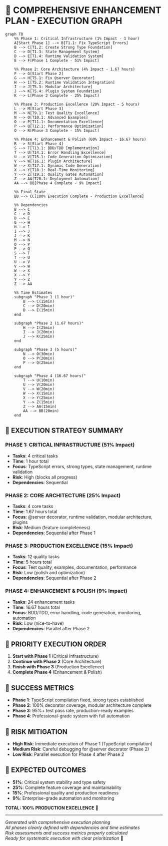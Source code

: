 # 🎯 COMPREHENSIVE ENHANCEMENT PLAN - EXECUTION GRAPH

```mermaid
graph TD
    %% Phase 1: Critical Infrastructure (1% Impact - 1 hour)
    A[Start Phase 1] --> B[T1.1: Fix TypeScript Errors]
    B --> C[T1.2: Create Strong Type Foundation]
    C --> D[T1.3: State Management System]
    D --> E[T1.4: Runtime Validation System]
    E --> F[Phase 1 Complete - 51% Impact]
    
    %% Phase 2: Core Architecture (4% Impact - 1.67 hours)
    F --> G[Start Phase 2]
    G --> H[T5.1: Fix @server Decorator]
    H --> I[T5.2: Runtime Validation Integration]
    I --> J[T5.3: Modular Architecture]
    J --> K[T5.4: Plugin System Foundation]
    K --> L[Phase 2 Complete - 25% Impact]
    
    %% Phase 3: Production Excellence (20% Impact - 5 hours)
    L --> M[Start Phase 3]
    M --> N[T9.1: Test Quality Excellence]
    N --> O[T10.1: Advanced Examples]
    O --> P[T11.1: Documentation Excellence]
    P --> Q[T12.1: Performance Optimization]
    Q --> R[Phase 3 Complete - 15% Impact]
    
    %% Phase 4: Enhancement & Polish (60% Impact - 16.67 hours)
    R --> S[Start Phase 4]
    S --> T[T13.1: BDD/TDD Implementation]
    T --> U[T14.1: Error Handling Excellence]
    U --> V[T15.1: Code Generation Optimization]
    V --> W[T16.1: Plugin Architecture]
    W --> X[T17.1: Dynamic Code Generation]
    X --> Y[T18.1: Real-Time Monitoring]
    Y --> Z[T19.1: Quality Gates Automation]
    Z --> AA[T20.1: Deployment Automation]
    AA --> BB[Phase 4 Complete - 9% Impact]
    
    %% Final State
    BB --> CC[100% Execution Complete - Production Excellence]
    
    %% Dependencies
    B --> C
    C --> D
    D --> E
    G --> H
    H --> I
    I --> J
    J --> K
    M --> N
    O --> P
    P --> Q
    S --> T
    T --> U
    U --> V
    V --> W
    W --> X
    X --> Y
    Y --> Z
    Z --> AA
    
    %% Time Estimates
    subgraph "Phase 1 (1 hour)"
        B --> C(15min)
        C --> D(20min)
        D --> E(15min)
    end
    
    subgraph "Phase 2 (1.67 hours)"
        H --> I(25min)
        I --> J(20min)
        J --> K(25min)
    end
    
    subgraph "Phase 3 (5 hours)"
        N --> O(30min)
        O --> P(20min)
        P --> Q(25min)
    end
    
    subgraph "Phase 4 (16.67 hours)"
        T --> U(10min)
        U --> V(20min)
        V --> W(20min)
        W --> X(15min)
        X --> Y(25min)
        Y --> Z(15min)
        Z --> AA(15min)
        AA --> BB(20min)
    end
```

## 🎯 EXECUTION STRATEGY SUMMARY

### **PHASE 1: CRITICAL INFRASTRUCTURE (51% Impact)**
- **Tasks**: 4 critical tasks
- **Time**: 1 hour total
- **Focus**: TypeScript errors, strong types, state management, runtime validation
- **Risk**: High (blocks all progress)
- **Dependencies**: Sequential

### **PHASE 2: CORE ARCHITECTURE (25% Impact)**
- **Tasks**: 4 core tasks
- **Time**: 1.67 hours total
- **Focus**: @server decorator, runtime validation, modular architecture, plugins
- **Risk**: Medium (feature completeness)
- **Dependencies**: Sequential after Phase 1

### **PHASE 3: PRODUCTION EXCELLENCE (15% Impact)**
- **Tasks**: 12 quality tasks
- **Time**: 5 hours total
- **Focus**: Test quality, examples, documentation, performance
- **Risk**: Low (polish and optimization)
- **Dependencies**: Sequential after Phase 2

### **PHASE 4: ENHANCEMENT & POLISH (9% Impact)**
- **Tasks**: 24 enhancement tasks
- **Time**: 16.67 hours total
- **Focus**: BDD/TDD, error handling, code generation, monitoring, automation
- **Risk**: Low (nice-to-have)
- **Dependencies**: Parallel after Phase 2

## 🎯 PRIORITY EXECUTION ORDER

1. **Start with Phase 1** (Critical Infrastructure)
2. **Continue with Phase 2** (Core Architecture)
3. **Finish with Phase 3** (Production Excellence)
4. **Complete Phase 4** (Enhancement & Polish)

## 🎯 SUCCESS METRICS

- **Phase 1**: TypeScript compilation fixed, strong types established
- **Phase 2**: 100% decorator coverage, modular architecture complete
- **Phase 3**: 95%+ test pass rate, production-ready examples
- **Phase 4**: Professional-grade system with full automation

## 🎯 RISK MITIGATION

- **High Risk**: Immediate execution of Phase 1 (TypeScript compilation)
- **Medium Risk**: Careful debugging for @server decorator (Phase 2)
- **Low Risk**: Parallel execution for Phase 4 after Phase 2

## 🎯 EXPECTED OUTCOMES

- **51%**: Critical system stability and type safety
- **25%**: Complete feature coverage and maintainability
- **15%**: Professional quality and production readiness
- **9%**: Enterprise-grade automation and monitoring

**TOTAL: 100% PRODUCTION EXCELLENCE** 🚀

---

*Generated with comprehensive execution planning*  
*All phases clearly defined with dependencies and time estimates*  
*Risk assessments and success metrics properly calculated*  
*Ready for systematic execution with clear prioritization* 🚀